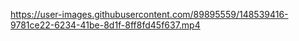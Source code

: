 
https://user-images.githubusercontent.com/89895559/148539416-9781ce22-6234-41be-8d1f-8ff8fd45f637.mp4
